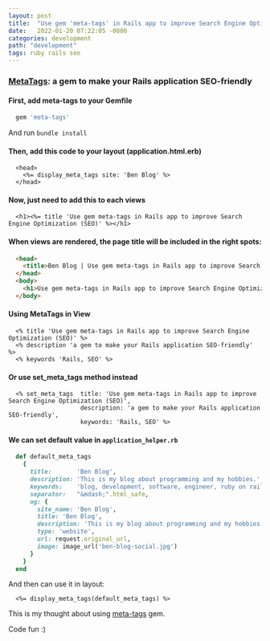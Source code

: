 ```yaml
---
layout: post
title:  "Use gem 'meta-tags' in Rails app to improve Search Engine Optimization (SEO)"
date:   2022-01-20 07:22:05 -0800
categories: development
path: "development"
tags: ruby rails seo
---
```



### [MetaTags](https://github.com/kpumuk/meta-tags): a gem to make your Rails application SEO-friendly

#### First, add meta-tags to your Gemfile
```ruby
  gem 'meta-tags'
```
And run ```bundle install```

#### Then, add this code to your layout (application.html.erb)
```erb
  <head>
    <%= display_meta_tags site: 'Ben Blog' %>
  </head>
```

#### Now, just need to add this to each views
```erb
  <h1><%= title 'Use gem meta-tags in Rails app to improve Search Engine Optimization (SEO)' %></h1>
```

#### When views are rendered, the page title will be included in the right spots:
```html
  <head>
    <title>Ben Blog | Use gem meta-tags in Rails app to improve Search Engine Optimization (SEO)</title>
  </head>
  <body>
    <h1>Use gem meta-tags in Rails app to improve Search Engine Optimization (SEO)</h1>
  </body>
```

#### Using MetaTags in View
```erb
  <% title 'Use gem meta-tags in Rails app to improve Search Engine Optimization (SEO)' %>
  <% description 'a gem to make your Rails application SEO-friendly' %>
  <% keywords 'Rails, SEO' %>
```
#### Or use set_meta_tags method instead
```erb
  <% set_meta_tags  title: 'Use gem meta-tags in Rails app to improve Search Engine Optimization (SEO)',
                    description: 'a gem to make your Rails application SEO-friendly',
                    keywords: 'Rails, SEO' %>
```
#### We can set default value in ```application_helper.rb```
```ruby
  def default_meta_tags
    {
      title:       'Ben Blog',
      description: 'This is my blog about programming and my hobbies.',
      keywords:    'blog, development, software, engineer, ruby on rails',
      separator:   "&mdash;".html_safe,
      og: {
        site_name: 'Ben Blog',
        title: 'Ben Blog',
        description: 'This is my blog about programming and my hobbies.', 
        type: 'website',
        url: request.original_url,
        image: image_url('ben-blog-social.jpg')
      }
    }
  end
```
And then can use it in layout:
```erb
  <%= display_meta_tags(default_meta_tags) %>
```

This is my thought about using [meta-tags](https://github.com/kpumuk/meta-tags) gem. 

Code fun :)